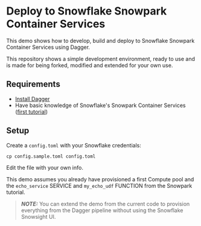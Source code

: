 # Deploy to Snowflake Snowpark Container Services

This demo shows how to develop, build and deploy to Snowflake Snowpark Container Services using Dagger.

This repository shows a simple development environment, ready to use and is made for being forked, modified and extended for your own use.

## Requirements

- [Install Dagger](https://docs.dagger.io/install)
- Have basic knowledge of Snowflake's Snowpark Container Services ([first tutorial](https://docs.snowflake.com/en/developer-guide/snowpark-container-services/tutorials/tutorial-1))

## Setup

Create a `config.toml` with your Snowflake credentials:

```
cp config.sample.toml config.toml
```

Edit the file with your own info.

This demo assumes you already have provisioned a first Compute pool and the `echo_service` SERVICE and `my_echo_udf` FUNCTION from the Snowpark tutorial.

> **_NOTE:_** You can extend the demo from the current code to provision everything from the Dagger pipeline without using the Snowflake Snowsight UI.
